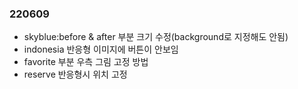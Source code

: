 ### 220609
-   skyblue:before & after 부분 크기 수정(background로 지정해도 안됨)
-   indonesia 반응형 이미지에 버튼이 안보임
-   favorite 부분 우측 그림 고정 방법
-   reserve 반응형시 위치 고정

